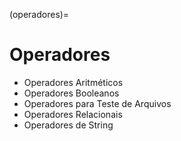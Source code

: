 (operadores)=
        
# Operadores

- Operadores Aritméticos
- Operadores Booleanos
- Operadores para Teste de Arquivos
- Operadores Relacionais
- Operadores de String